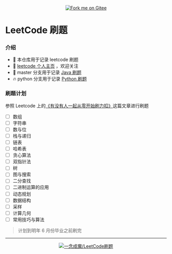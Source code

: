<p align='center'>
<a href='https://gitee.com/eternidad33/leetcode'><img src='https://gitee.com/eternidad33/leetcode/widgets/widget_6.svg' alt='Fork me on Gitee'></img></a></p>

# LeetCode 刷题

### 介绍

- 🌴 本仓库用于记录 leetcode 刷题
- 👋 [leetcode 个人主页](https://leetcode-cn.com/u/eternidad/) ，欢迎关注
- 🚀 master 分支用于记录 [Java 刷题](https://gitee.com/eternidad33/leetcode)
- 🔥 python 分支用于记录 [Python 刷题](https://gitee.com/eternidad33/leetcode/tree/python/)

### 刷题计划

参照 Leetcode 上的[《有没有人一起从零开始刷力扣》](https://leetcode-cn.com/circle/article/48kq9d/)这篇文章进行刷题

- [ ] 数组
- [ ] 字符串
- [ ] 数与位
- [ ] 栈与递归
- [ ] 链表
- [ ] 哈希表
- [ ] 贪心算法
- [ ] 双指针法
- [ ] 树
- [ ] 图与搜索
- [ ] 二分查找
- [ ] 二进制运算的应用
- [ ] 动态规划
- [ ] 数据结构
- [ ] 采样
- [ ] 计算几何
- [ ] 常用技巧与算法

> 计划到明年 6 月份毕业之前刷完

---

<p align='center'>
<a href='https://gitee.com/eternidad33/leetcode'><img src='https://gitee.com/eternidad33/leetcode/widgets/widget_card.svg?colors=393222,ebdfc1,fffae5,d8ca9f,393222,a28b40' alt='一念成魔/LeetCode刷题'></img></a></p>
